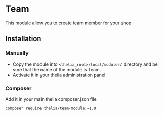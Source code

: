 # Team

This module allow you to create team member for your shop

## Installation

### Manually

* Copy the module into ```<thelia_root>/local/modules/``` directory and be sure that the name of the module is Team.
* Activate it in your thelia administration panel

### Composer

Add it in your main thelia composer.json file

```
composer require thelia/team-module:~1.0
```